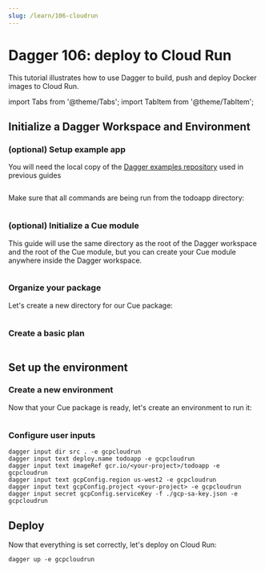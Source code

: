 ```yaml
---
slug: /learn/106-cloudrun
---
```


# Dagger 106: deploy to Cloud Run

This tutorial illustrates how to use Dagger to build, push and deploy Docker images to Cloud Run.

import Tabs from '@theme/Tabs';
import TabItem from '@theme/TabItem';

## Initialize a Dagger Workspace and Environment

### (optional) Setup example app

You will need the local copy of the [Dagger examples repository](https://github.com/dagger/examples) used in previous guides

<!-- git clone https://github.com/dagger/examples -->
```shell file=./tests/helpers.bash#L45
```

Make sure that all commands are being run from the todoapp directory:

<!-- cd examples/todoapp -->
```shell file=./tests/helpers.bash#L47
```

### (optional) Initialize a Cue module

This guide will use the same directory as the root of the Dagger workspace and the root of the Cue module, but you can create your Cue module anywhere inside the Dagger workspace.

<!-- cue mod init -->
```shell file=./tests/helpers.bash#L48
```

### Organize your package

Let's create a new directory for our Cue package:

<!-- mkdir gcpcloudrun -->
```shell file=./tests/doc.bats#L63
```

### Create a basic plan

```cue file=./tests/gcpcloudrun/source.cue title="todoapp/cue.mod/gcpcloudrun/source.cue"
```

## Set up the environment

### Create a new environment

Now that your Cue package is ready, let's create an environment to run it:

<!-- dagger new 'gcpcloudrun' -p gcpcloudrun -->
```shell file=./tests/doc.bats#L67
```

### Configure user inputs

```shell
dagger input dir src . -e gcpcloudrun
dagger input text deploy.name todoapp -e gcpcloudrun
dagger input text imageRef gcr.io/<your-project>/todoapp -e gcpcloudrun
dagger input text gcpConfig.region us-west2 -e gcpcloudrun
dagger input text gcpConfig.project <your-project> -e gcpcloudrun
dagger input secret gcpConfig.serviceKey -f ./gcp-sa-key.json -e gcpcloudrun
```

## Deploy

Now that everything is set correctly, let's deploy on Cloud Run:

```shell
dagger up -e gcpcloudrun
```
